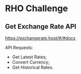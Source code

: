# RHO Challenge

## Get Exchange Rate API

https://exchangerate.host/#/#docs

API Requests:
- Get Latest Rates;
- Convert Currency;
- Get Historical Rates.